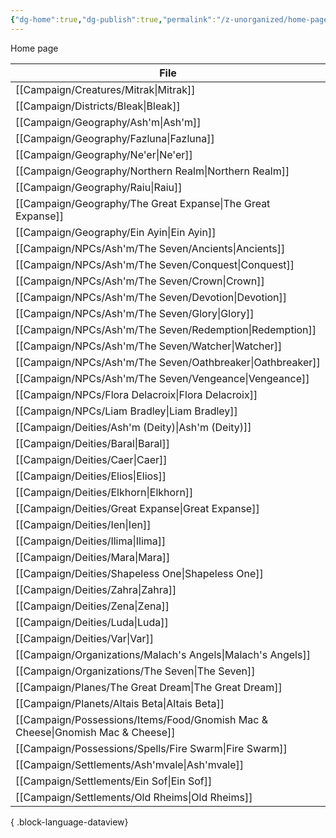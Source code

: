 ```yaml
---
{"dg-home":true,"dg-publish":true,"permalink":"/z-unorganized/home-page/","tags":["gardenEntry"],"dgPassFrontmatter":true}
---
```




Home page


| File                                                                              |
| --------------------------------------------------------------------------------- |
| [[Campaign/Creatures/Mitrak\|Mitrak]]                                          |
| [[Campaign/Districts/Bleak\|Bleak]]                                            |
| [[Campaign/Geography/Ash'm\|Ash'm]]                                            |
| [[Campaign/Geography/Fazluna\|Fazluna]]                                        |
| [[Campaign/Geography/Ne'er\|Ne'er]]                                            |
| [[Campaign/Geography/Northern Realm\|Northern Realm]]                          |
| [[Campaign/Geography/Raiu\|Raiu]]                                              |
| [[Campaign/Geography/The Great Expanse\|The Great Expanse]]                    |
| [[Campaign/Geography/Ein Ayin\|Ein Ayin]]                                      |
| [[Campaign/NPCs/Ash'm/The Seven/Ancients\|Ancients]]                           |
| [[Campaign/NPCs/Ash'm/The Seven/Conquest\|Conquest]]                           |
| [[Campaign/NPCs/Ash'm/The Seven/Crown\|Crown]]                                 |
| [[Campaign/NPCs/Ash'm/The Seven/Devotion\|Devotion]]                           |
| [[Campaign/NPCs/Ash'm/The Seven/Glory\|Glory]]                                 |
| [[Campaign/NPCs/Ash'm/The Seven/Redemption\|Redemption]]                       |
| [[Campaign/NPCs/Ash'm/The Seven/Watcher\|Watcher]]                             |
| [[Campaign/NPCs/Ash'm/The Seven/Oathbreaker\|Oathbreaker]]                     |
| [[Campaign/NPCs/Ash'm/The Seven/Vengeance\|Vengeance]]                         |
| [[Campaign/NPCs/Flora Delacroix\|Flora Delacroix]]                             |
| [[Campaign/NPCs/Liam Bradley\|Liam Bradley]]                                   |
| [[Campaign/Deities/Ash'm (Deity)\|Ash'm (Deity)]]                              |
| [[Campaign/Deities/Baral\|Baral]]                                              |
| [[Campaign/Deities/Caer\|Caer]]                                                |
| [[Campaign/Deities/Elios\|Elios]]                                              |
| [[Campaign/Deities/Elkhorn\|Elkhorn]]                                          |
| [[Campaign/Deities/Great Expanse\|Great Expanse]]                              |
| [[Campaign/Deities/Ien\|Ien]]                                                  |
| [[Campaign/Deities/Ilima\|Ilima]]                                              |
| [[Campaign/Deities/Mara\|Mara]]                                                |
| [[Campaign/Deities/Shapeless One\|Shapeless One]]                              |
| [[Campaign/Deities/Zahra\|Zahra]]                                              |
| [[Campaign/Deities/Zena\|Zena]]                                                |
| [[Campaign/Deities/Luda\|Luda]]                                                |
| [[Campaign/Deities/Var\|Var]]                                                  |
| [[Campaign/Organizations/Malach's Angels\|Malach's Angels]]                    |
| [[Campaign/Organizations/The Seven\|The Seven]]                                |
| [[Campaign/Planes/The Great Dream\|The Great Dream]]                           |
| [[Campaign/Planets/Altais Beta\|Altais Beta]]                                  |
| [[Campaign/Possessions/Items/Food/Gnomish Mac & Cheese\|Gnomish Mac & Cheese]] |
| [[Campaign/Possessions/Spells/Fire Swarm\|Fire Swarm]]                         |
| [[Campaign/Settlements/Ash'mvale\|Ash'mvale]]                                  |
| [[Campaign/Settlements/Ein Sof\|Ein Sof]]                                      |
| [[Campaign/Settlements/Old Rheims\|Old Rheims]]                                |

{ .block-language-dataview}